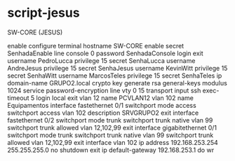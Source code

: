 
# script-jesus
SW-CORE (JESUS) 

enable
configure terminal
hostname SW-CORE
enable secret SenhadaEnable
line console 0 
password SenhadaConsole
login
exit
username PedroLucca privilege 15 secret SenhaLucca
username AndreJesus privilege 15 secret SenhaJesus
username KevinWitt privilege 15 secret SenhaWitt
username MarcosTeles privilege 15 secret SenhaTeles
ip domain-name GRUPO2.local
crypto key generate rsa general-keys modulus 1024
service password-encryption
line vty 0 15
transport input ssh
exec-timeout 5
login local
exit
vlan 12
name PCVLAN12
vlan 102
name Equipamentos
interface fastethernet 0/1
switchport mode access
switchport access vlan 102
description SRVGRUPO2
exit
interface fastethernet 0/2
switchport mode trunk
switchport trunk native vlan 99
switchport trunk allowed vlan 12,102,99
exit
interface gigabitethernet 0/1
switchport mode trunk
switchport trunk native vlan 99
switchport trunk allowed vlan 12,102,99
exit
interface vlan 102
ip address 192.168.253.254 255.255.255.0
no shutdown
exit
ip default-gateway 192.168.253.1
do wr
